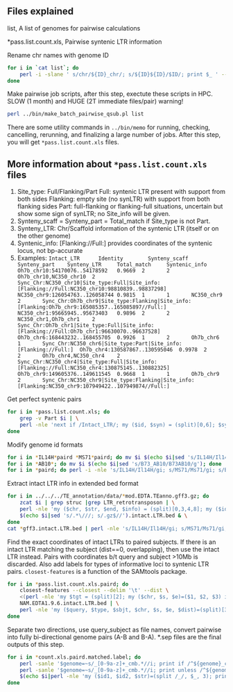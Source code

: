 ## Files explained
list, A list of genomes for pairwise calculations

*pass.list.count.xls, Pairwise syntenic LTR information


Rename chr names with genome ID

```bash
for i in `cat list`; do 
	perl -i -slane ' s/chr/${ID}_chr/; s/${ID}${ID}/$ID/; print $_ ' -- -ID=$(echo $i|perl -nle 's/\..*//; print $_') $i.pass.list & \
done
```

Make pairwise job scripts, after this step, exectute these scripts in HPC. SLOW (1 month) and HUGE (2T immediate files/pair) warning!
```bash
perl ../bin/make_batch_pairwise_qsub.pl list
```

There are some utility commands in `../bin/memo` for running, checking, cancelling, rerunning, and finalizing a large number of jobs. After this step, you will get `*pass.list.count.xls` files.

## More information about `*pass.list.count.xls` files
1. Site_type: Full/Flanking/Part
              Full: syntenic LTR present with support from both sides
              Flanking: empty site (no synLTR) with support from both flanking sides
              Part: full-flanking or flanking-full situations, uncertain but show some sign of synLTR; no Site_info will be given.
2. Synteny_scaff = Synteny_part = Total_match if Site_type is not Part.
3. Synteny_LTR: Chr/Scaffold information of the syntenic LTR (itself or on the other genome)
4. Syntenic_info: [Flanking://Full:]   provides coordinates of the syntenic locus, not bp-accurate
5. Examples:
`Intact_LTR      Identity        Synteny_scaff   Synteny_part    Synteny_LTR     Total_match     Syntenic_info
Oh7b_chr10:54170076..54178592   0.9669  2       2       Oh7b_chr10,NC350_chr10  2       Sync_Chr:NC350_chr10|Site_type:Full|Site_info:[Flanking://Full:NC350_chr10:98810839..98837298]  
NC350_chr9:126054763..126058744 0.9815  1       1       NC350_chr9      2       Sync_Chr:Oh7b_chr9|Site_type:Flanking|Site_info:[Flanking:Oh7b_chr9:165085357..165085897//Full:]        
NC350_chr1:95665945..95673403   0.9896  2       2       NC350_chr1,Oh7b_chr1    2       Sync_Chr:Oh7b_chr1|Site_type:Full|Site_info:[Flanking://Full:Oh7b_chr1:96630070..96637528]      
Oh7b_chr6:168443232..168455705  0.9926  1       2       Oh7b_chr6       1       Sync_Chr:NC350_chr6|Site_type:Part|Site_info:[Flanking://Full:] 
Oh7b_chr4:130587867..130595046  0.9978  2       2       Oh7b_chr4,NC350_chr4    2       Sync_Chr:NC350_chr4|Site_type:Full|Site_info:[Flanking://Full:NC350_chr4:130875145..130882325]  
Oh7b_chr9:149605376..149611545  0.9668  1       1       Oh7b_chr9       2       Sync_Chr:NC350_chr9|Site_type:Flanking|Site_info:[Flanking:NC350_chr9:107949422..107949874//Full:] 
`

Get perfect syntenic pairs

```bash
for i in *pass.list.count.xls; do 
	grep -v Part $i | \
	perl -nle 'next if /Intact_LTR/; my ($id, $syn) = (split)[0,6]; $syn=~s/.*\[//; $syn=~s/Flanking:\/\///; $syn=~s/\/\/Full:]//; $syn=~s/\]//g; $syn=~s/:/\t/; print "$id\t$syn"' > $i.paird & 
done
```

Modify genome id formats

```bash
for i in *IL14H*paird *MS71*paird; do mv $i $(echo $i|sed 's/IL14H/Il14H/; s/MS71/Ms71/'); done
for i in *AB10*; do mv $i $(echo $i|sed 's/B73_AB10/B73AB10/g'); done
for i in *paird; do perl -i -nle 's/IL14H/Il14H/gi; s/MS71/Ms71/gi; s/B73_AB10/B73AB10/gi; print $_' $i & done
```

Extract intact LTR info in extended bed format

```bash
for i in ../../../TE_annotation/data/*mod.EDTA.TEanno.gff3.gz; do 
	zcat $i | grep struc |grep LTR_retrotransposon | \
	perl -nle 'my ($chr, $str, $end, $info) = (split)[0,3,4,8]; my ($id, $iden) = ($1, $2) if $info =~ /Name=(.*);Classification.*ltr_identity=([0-9.]+);/; print "$chr\t$str\t$end\t$id\t$iden"' > \
	$(echo $i|sed 's/.*\///; s/.gz$//').intact.LTR.bed & \
done
cat *gff3.intact.LTR.bed | perl -nle 's/IL14H/Il14H/gi; s/MS71/Ms71/gi; s/B73_AB10/B73AB10/gi; print $_' > NAM.EDTA1.9.6.intact.LTR.bed
```

Find the exact coordinates of intact LTRs to paired subjects. If there is an intact LTR matching the subject (dist==0, overlapping), then use the intact LTR instead. Pairs with coordinates b/t query and subject >10Mb is discarded. Also add labels for types of informative loci to syntenic LTR pairs. `closest-features` is a function of the SAMtools package.

```bash
for i in *pass.list.count.xls.paird; do 
	closest-features --closest --delim '\t' --dist \
	<(perl -nle 'my $tgt = (split)[2]; my ($chr, $s, $e)=($1, $2, $3) if $tgt=~/^(.*):([0-9]+)\.\.([0-9]+)/; next if $s == '250'; next unless defined $s; print "$chr\t$s\t$e\t$_"' $i|sort -V) \
	NAM.EDTA1.9.6.intact.LTR.bed | \
	perl -nle 'my ($query, $type, $sbjt, $chr, $s, $e, $dist)=(split)[3,4,5,6,7,8,11]; my $query_s = $1 if $query=~/:([0-9]+)\.\./; next if abs($query_s - $s) > 10000000; my $match="$chr:$s..$e"; my $lab = "NA"; $dist = "NA" unless defined $dist; if ($type eq "Full"){ if ($dist eq 0){ $sbjt = $match; $lab = "intact"} else {$lab = "truncated"}} elsif ($type eq "Flanking"){$lab = "null"}; print "$query#intact\t$sbjt#$lab\t$type\t$dist"' > $i.matched.label & \
done
```

Separate two directions, use query_subject as file names, convert pairwise into fully bi-directional genome pairs (A-B and B-A). *.sep files are the final outputs of this step.

```bash
for i in *count.xls.paird.matched.label; do 
	perl -sanle '$genome=~s/_[0-9a-z]+_cmb.*//i; print if /^${genome}_chr/' -- -genome=$i $i | sort -uV > $i.sep;
	perl -sanle '$genome=~s/_[0-9a-z]+_cmb.*//i; print unless /^${genome}_chr/' -- -genome=$i $i | sort -uV > \
	$(echo $i|perl -nle 'my ($id1, $id2, $str)=(split /_/, $_, 3); print "${id2}_${id1}_$str.sep"') & \
done


